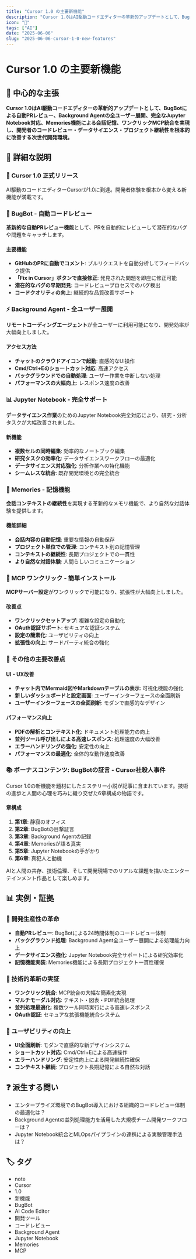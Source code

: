 ```yaml
---
title: "Cursor 1.0 の主要新機能"
description: "Cursor 1.0はAI駆動コードエディターの革新的アップデートとして、BugBotによる自動PRレビュー、Background Agentの全ユーザー展開、完全なJupyter Notebook対応、Memories機能による会話記憶、ワンクリックMCP統合を実現し、開発者のコードレビュー・デー..."
icon: "📝"
tags: ["AI"]
date: "2025-06-06"
slug: "2025-06-06-cursor-1-0-new-features"
---
```


# Cursor 1.0 の主要新機能

## 🎯 中心的な主張
**Cursor 1.0はAI駆動コードエディターの革新的アップデートとして、BugBotによる自動PRレビュー、Background Agentの全ユーザー展開、完全なJupyter Notebook対応、Memories機能による会話記憶、ワンクリックMCP統合を実現し、開発者のコードレビュー・データサイエンス・プロジェクト継続性を根本的に改善する次世代開発環境。**

## 📖 詳細な説明

### 🚀 Cursor 1.0 正式リリース
AI駆動のコードエディターCursorが1.0に到達。開発者体験を根本から変える新機能が満載です。

### 🤖 BugBot - 自動コードレビュー
**革新的な自動PRレビュー機能**として、PRを自動的にレビューして潜在的なバグや問題をキャッチします。

#### 主要機能
- **GitHubのPRに自動でコメント**: プルリクエストを自動分析してフィードバック提供
- **「Fix in Cursor」ボタンで直接修正**: 発見された問題を即座に修正可能
- **潜在的なバグの早期発見**: コードレビュープロセスでのバグ検出
- **コードクオリティの向上**: 継続的な品質改善サポート

### ⚡ Background Agent - 全ユーザー展開
**リモートコーディングエージェント**が全ユーザーに利用可能になり、開発効率が大幅向上しました。

#### アクセス方法
- **チャットのクラウドアイコンで起動**: 直感的なUI操作
- **Cmd/Ctrl+Eのショートカット対応**: 高速アクセス
- **バックグラウンドでの自動処理**: ユーザー作業を中断しない処理
- **パフォーマンスの大幅向上**: レスポンス速度の改善

### 📊 Jupyter Notebook - 完全サポート
**データサイエンス作業**のためのJupyter Notebook完全対応により、研究・分析タスクが大幅改善されました。

#### 新機能
- **複数セルの同時編集**: 効率的なノートブック編集
- **研究タスクの効率化**: データサイエンスワークフローの最適化
- **データサイエンス対応強化**: 分析作業への特化機能
- **シームレスな統合**: 既存開発環境との完全統合

### 🧠 Memories - 記憶機能
**会話コンテキストの継続性**を実現する革新的なメモリ機能で、より自然な対話体験を提供します。

#### 機能詳細
- **会話内容の自動記憶**: 重要な情報の自動保存
- **プロジェクト単位での管理**: コンテキスト別の記憶管理
- **コンテキストの継続性**: 長期プロジェクトでの一貫性
- **より自然な対話体験**: 人間らしいコミュニケーション

### 🔧 MCP ワンクリック - 簡単インストール
**MCPサーバー設定**がワンクリックで可能になり、拡張性が大幅向上しました。

#### 改善点
- **ワンクリックセットアップ**: 複雑な設定の自動化
- **OAuth認証サポート**: セキュアな認証システム
- **設定の簡素化**: ユーザビリティの向上
- **拡張性の向上**: サードパーティ統合の強化

### 🚀 その他の主要改善点

#### UI・UX改善
- **チャット内でMermaid図やMarkdownテーブルの表示**: 可視化機能の強化
- **新しいダッシュボードと設定画面**: ユーザーインターフェースの全面刷新
- **ユーザーインターフェースの全面刷新**: モダンで直感的なデザイン

#### パフォーマンス向上
- **PDFの解析とコンテキスト化**: ドキュメント処理能力の向上
- **並列ツール呼び出しによる高速レスポンス**: 処理速度の大幅改善
- **エラーハンドリングの強化**: 安定性の向上
- **パフォーマンスの最適化**: 全体的な動作速度改善

### 📚 ボーナスコンテンツ: BugBotの証言 - Cursor社殺人事件
Cursor 1.0の新機能を題材にしたミステリー小説が記事に含まれています。技術の進歩と人間の心理を巧みに織り交ぜた6章構成の物語です。

#### 章構成
1. **第1章**: 静寂のオフィス
2. **第2章**: BugBotの目撃証言
3. **第3章**: Background Agentの記録
4. **第4章**: Memoriesが語る真実
5. **第5章**: Jupyter Notebookの手がかり
6. **第6章**: 真犯人と動機

AIと人間の共存、技術倫理、そして開発現場でのリアルな課題を描いたエンターテインメント作品として楽しめます。

## 📊 実例・証拠

### 🎯 開発生産性の革命
- **自動PRレビュー**: BugBotによる24時間体制のコードレビュー体制
- **バックグラウンド処理**: Background Agent全ユーザー展開による処理能力向上
- **データサイエンス強化**: Jupyter Notebook完全サポートによる研究効率化
- **記憶機能実装**: Memories機能による長期プロジェクト一貫性確保

### 🔧 技術的革新の実証
- **ワンクリック統合**: MCP統合の大幅な簡素化実現
- **マルチモーダル対応**: テキスト・図表・PDF統合処理
- **並列処理最適化**: 複数ツール同時実行による高速レスポンス
- **OAuth認証**: セキュアな拡張機能統合システム

### 🚀 ユーザビリティの向上
- **UI全面刷新**: モダンで直感的な新デザインシステム
- **ショートカット対応**: Cmd/Ctrl+Eによる高速操作
- **エラーハンドリング**: 安定性向上による開発継続性確保
- **コンテキスト継続**: プロジェクト長期記憶による自然な対話

## ❓ 派生する問い
- エンタープライズ環境でのBugBot導入における組織的コードレビュー体制の最適化は？
- Background Agentの並列処理能力を活用した大規模チーム開発ワークフローは？
- Jupyter Notebook統合とMLOpsパイプラインの連携による実験管理手法は？

## 🏷️ タグ

- note
- Cursor
- 1.0
- 新機能
- BugBot
- AI Code Editor
- 開発ツール
- コードレビュー
- Background Agent
- Jupyter Notebook
- Memories
- MCP